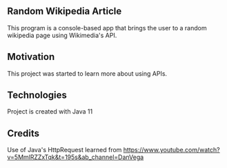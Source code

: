 ## Random Wikipedia Article
This program is a console-based app that brings the user to a random wikipedia page using Wikimedia's API.

## Motivation
This project was started to learn more about using APIs.

## Technologies
Project is created with Java 11

## Credits
Use of Java's HttpRequest learned from https://www.youtube.com/watch?v=5MmlRZZxTqk&t=195s&ab_channel=DanVega

